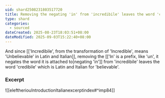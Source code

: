 ```yaml
---
uid: shard2508231803517720
title: Removing the negating 'in' from 'incredibile' leaves the word 'credibile' which is Latin and Italian for 'believable'
type: shard
categories:
  - sourced
dateCreated: 2025-08-23T18:03:51+08:00
dateModified: 2025-09-03T15:22:40+08:00
---
```

And since [['Incredibile', from the transformation of 'Incredible', means 'Unbelievable' in Latin and Italian]], removing the [['In' is a prefix, like 'un', it negates the word it is attached to|negating 'in']] from 'incredibile' leaves the word 'credibile' which is Latin and Italian for 'believable'. 

### Excerpt
![[eleftheriouIntroductionItalianexcerptindex#^imp84]]